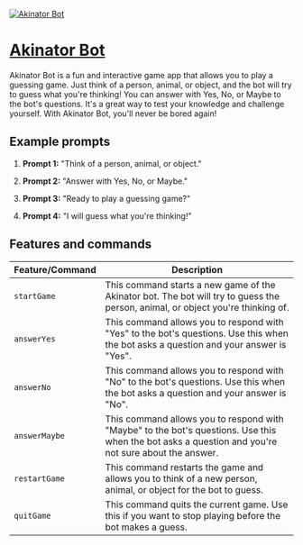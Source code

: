 [![Akinator Bot](https://files.oaiusercontent.com/file-33fT5b0foKFkPAxi0Jstlu6D?se=2123-10-16T12%3A18%3A12Z&sp=r&sv=2021-08-06&sr=b&rscc=max-age%3D31536000%2C%20immutable&rscd=attachment%3B%20filename%3Dc8c51bc2-98f1-4826-97b3-38fd20030199.webp&sig=LNeD3TGcK9ie%2BSkdIMHYRTReSGkxHe1TEM4okKuhlG0%3D)](https://chat.openai.com/g/g-rxGmqes55-akinator-bot)

# [Akinator Bot](https://chat.openai.com/g/g-rxGmqes55-akinator-bot)

Akinator Bot is a fun and interactive game app that allows you to play a guessing game. Just think of a person, animal, or object, and the bot will try to guess what you're thinking! You can answer with Yes, No, or Maybe to the bot's questions. It's a great way to test your knowledge and challenge yourself. With Akinator Bot, you'll never be bored again!

## Example prompts

1. **Prompt 1:** "Think of a person, animal, or object."

2. **Prompt 2:** "Answer with Yes, No, or Maybe."

3. **Prompt 3:** "Ready to play a guessing game?"

4. **Prompt 4:** "I will guess what you're thinking!"


## Features and commands

| Feature/Command | Description |
| --- | --- |
| `startGame` | This command starts a new game of the Akinator bot. The bot will try to guess the person, animal, or object you're thinking of. |
| `answerYes` | This command allows you to respond with "Yes" to the bot's questions. Use this when the bot asks a question and your answer is "Yes". |
| `answerNo` | This command allows you to respond with "No" to the bot's questions. Use this when the bot asks a question and your answer is "No". |
| `answerMaybe` | This command allows you to respond with "Maybe" to the bot's questions. Use this when the bot asks a question and you're not sure about the answer. |
| `restartGame` | This command restarts the game and allows you to think of a new person, animal, or object for the bot to guess. |
| `quitGame` | This command quits the current game. Use this if you want to stop playing before the bot makes a guess. |